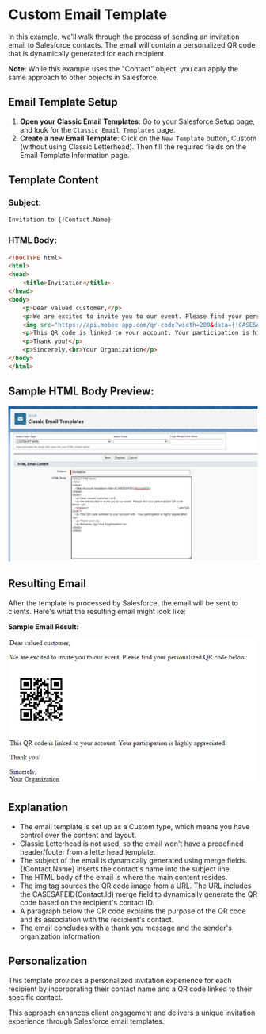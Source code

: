 
# Custom Email Template

In this example, we'll walk through the process of sending an invitation email to Salesforce contacts. The email will contain a personalized QR code that is dynamically generated for each recipient.

**Note**: While this example uses the "Contact" object, you can apply the same approach to other objects in Salesforce.

## Email Template Setup

1. **Open your Classic Email Templates**: Go to your Salesforce Setup page, and look for the `Classic Email Templates` page.
2. **Create a new Email Template**: Click on the `New Template` button, Custom (without using Classic Letterhead). Then fill the required fields on the Email Template Information page.

## Template Content

### Subject:
```html
Invitation to {!Contact.Name}
```
### HTML Body:
```html
<!DOCTYPE html>
<html>
<head>
    <title>Invitation</title>
</head>
<body>
    <p>Dear valued customer,</p>
    <p>We are excited to invite you to our event. Please find your personalized QR code below:</p>
    <img src="https://api.mobee-app.com/qr-code?width=200&data={!CASESAFEID(Contact.Id)}" alt="QR Code">
    <p>This QR code is linked to your account. Your participation is highly appreciated.</p>
    <p>Thank you!</p>
    <p>Sincerely,<br>Your Organization</p>
</body>
</html>
```

## Sample HTML Body Preview:

![Sample Image](./img/Html-Body.png)

## Resulting Email
After the template is processed by Salesforce, the email will be sent to clients. Here's what the resulting email might look like:

**Sample Email Result:**

![Sample Image](./img/result.png)

## Explanation

+ The email template is set up as a Custom type, which means you have control over the content and layout.
+ Classic Letterhead is not used, so the email won't have a predefined header/footer from a letterhead template.
+ The subject of the email is dynamically generated using merge fields. {!Contact.Name} inserts the contact's name into the subject line.
+ The HTML body of the email is where the main content resides.
+ The img tag sources the QR code image from a URL. The URL includes the CASESAFEID(Contact.Id) merge field to dynamically generate the QR code based on the recipient's contact ID.
+ A paragraph below the QR code explains the purpose of the QR code and its association with the recipient's contact.
+ The email concludes with a thank you message and the sender's organization information.

## Personalization

This template provides a personalized invitation experience for each recipient by incorporating their contact name and a QR code linked to their specific contact.

This approach enhances client engagement and delivers a unique invitation experience through Salesforce email templates.